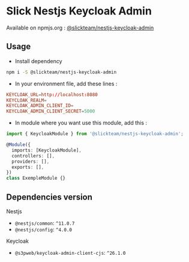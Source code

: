 # Slick Nestjs Keycloak Admin

Available on npmjs.org : [@slickteam/nestjs-keycloak-admin](https://www.npmjs.com/package/@slickteam/nestjs-keycloak-admin)

## Usage

- Install dependency

```bash
npm i -S @slickteam/nestjs-keycloak-admin
```

- In your environment file, add these lines :

```conf
KEYCLOAK_URL=http://localhost:8080
KEYCLOAK_REALM=
KEYCLOAK_ADMIN_CLIENT_ID=
KEYCLOAK_ADMIN_CLIENT_SECRET=5000
```

- In module where you want use this module, add this :

```ts
import { KeycloakModule } from '@slickteam/nestjs-keycloak-admin';

@Module({
  imports: [KeycloakModule],
  controllers: [],
  providers: [],
  exports: [],
})
class ExempleModule {}
```

## Dependencies version

Nestjs

- `@nestjs/common`: `^11.0.7`
- `@nestjs/config`: `^4.0.0`

Keycloak

- `@s3pweb/keycloak-admin-client-cjs`: `^26.1.0`
